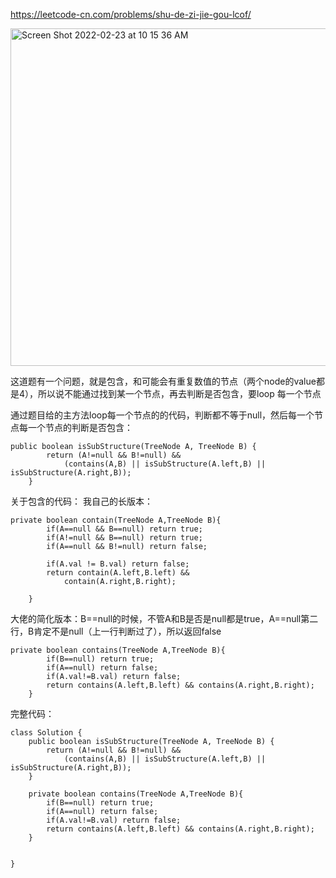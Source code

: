 https://leetcode-cn.com/problems/shu-de-zi-jie-gou-lcof/

<img width="540" alt="Screen Shot 2022-02-23 at 10 15 36 AM" src="https://user-images.githubusercontent.com/59748598/155381733-15b59507-1e63-446b-b186-63515820deb6.png">

这道题有一个问题，就是包含，和可能会有重复数值的节点（两个node的value都是4），所以说不能通过找到某一个节点，再去判断是否包含，要loop 每一个节点

通过题目给的主方法loop每一个节点的的代码，判断都不等于null，然后每一个节点每一个节点的判断是否包含：
```` 
public boolean isSubStructure(TreeNode A, TreeNode B) {
        return (A!=null && B!=null) &&
            (contains(A,B) || isSubStructure(A.left,B) || isSubStructure(A.right,B));
    }
````

关于包含的代码：
我自己的长版本：
```` 
private boolean contain(TreeNode A,TreeNode B){
        if(A==null && B==null) return true;
        if(A!=null && B==null) return true;
        if(A==null && B!=null) return false;
        
        if(A.val != B.val) return false;
        return contain(A.left,B.left) &&
            contain(A.right,B.right);

    }
````
大佬的简化版本：B==null的时候，不管A和B是否是null都是true，A==null第二行，B肯定不是null（上一行判断过了），所以返回false

```` 
private boolean contains(TreeNode A,TreeNode B){
        if(B==null) return true;
        if(A==null) return false;
        if(A.val!=B.val) return false;
        return contains(A.left,B.left) && contains(A.right,B.right);
    }
````


完整代码：
```` 
class Solution {
    public boolean isSubStructure(TreeNode A, TreeNode B) {
        return (A!=null && B!=null) &&
            (contains(A,B) || isSubStructure(A.left,B) || isSubStructure(A.right,B));
    }

    private boolean contains(TreeNode A,TreeNode B){
        if(B==null) return true;
        if(A==null) return false;
        if(A.val!=B.val) return false;
        return contains(A.left,B.left) && contains(A.right,B.right);
    }


}
````







